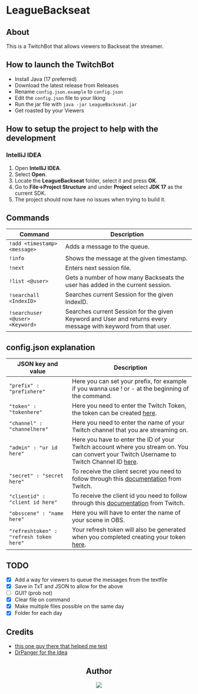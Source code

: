 # LeagueBackseat

## About

This is a TwitchBot that allows viewers to Backseat the streamer.

## How to launch the TwitchBot

- Install Java (17 preferred)
- Download the latest release from Releases
- Rename `config.json.example` to `config.json`
- Edit the `config.json` file to your liking
- Run the jar file with `java -jar LeagueBackseat.jar`
- Get roasted by your Viewers

## How to setup the project to help with the development
### IntelliJ IDEA
1. Open **IntelliJ IDEA**.
2. Select **Open**.
3. Locate the **LeagueBackseat** folder, select it and press **OK**.
4. Go to **File->Project Structure** and under **Project** select **JDK 17** as the current SDK.
5. The project should now have no issues when trying to build it.

## Commands
| Command | Description |
| --- | --- |
| `!add <timestamp> <message>` | Adds a message to the queue.|
| `!info` | Shows the message at the given timestamp.|
| `!next` | Enters next session file.|
| `!list <@user>` | Gets a number of how many Backseats the user has added in the current session.|
| `!searchall <IndexID>` | Searches current Session for the given IndexID.|
| `!searchuser <@user> <Keyword>` | Searches current Session for the given Keyword and User and returns every message with keyword from that user.|

## config.json explanation
| JSON key and value | Description |
| --- | --- | 
| `"prefix" : "prefixhere"` | Here you can set your prefix, for example if you wanna use ! or - at the beginning of the command.|
| `"token" : "tokenhere"` | Here you need to enter the Twitch Token, the token can be created [here](https://twitchtokengenerator.com/).|
| `"channel" : "channelhere"` | Here you need to enter the name of your Twitch channel that you are streaming on. <br> |
| `"admin" : "ur id here"` | Here you have to enter the ID of your Twitch account where you stream on. You can convert your Twitch Username to Twitch Channel ID [here](https://www.streamweasels.com/tools/convert-twitch-username-to-user-id/).|
| `"secret" : "secret here"` | To receive the client secret you need to follow through this [documentation](https://dev.twitch.tv/docs/authentication/register-app/) from Twitch.|
| `"clientid" : "client id here"` | To receive the client id you need to follow through this [documentation](https://dev.twitch.tv/docs/authentication/register-app/) from Twitch.|
| `"obsscene" : "name here"` | Here you will have to enter the name of your scene in OBS.|
| `"refreshtoken" : "refresh token here"` | Your refresh token will also be generated when you completed creating your token [here](https://twitchtokengenerator.com/).|

## TODO

- [X] Add a way for viewers to queue the messages from the textfile
- [X] Save in TxT and JSON to allow for the above
- [ ] GUI? (prob not)
- [X] Clear file on command
- [X] Make multiple files possible on the same day
- [X] Folder for each day

## Credits

- [this one guy there that helped me test](https://www.discordapp.com/users/294910497499774976)
- [DrPanger for the Idea](https://www.twitch.tv/drpanger)

<div align="center">

## Author

  <a href="https://www.discordapp.com/users/202740603790819328" >
   <img src="https://lanyard.kyrie25.me/api/202740603790819328?waveColor=8B8BFA&waveSpotifyColor=B48EF7&gradient=7E37F9-B48EF7-E568C4&imgStyle=square"  />
  </a>
</div>
